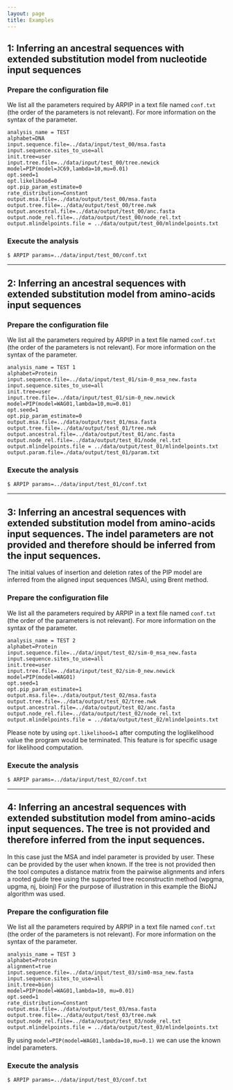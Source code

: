 ```yaml
---
layout: page
title: Examples
---
```


## 1: Inferring an ancestral sequences with extended substitution model from nucleotide input sequences

### Prepare the configuration file

We list all the parameters required by ARPIP in a text file named `conf.txt` 
(the order of the parameters is not relevant). For more information on the syntax of the parameter.

```
analysis_name = TEST
alphabet=DNA
input.sequence.file=../data/input/test_00/msa.fasta
input.sequence.sites_to_use=all
init.tree=user
input.tree.file=../data/input/test_00/tree.newick
model=PIP(model=JC69,lambda=10,mu=0.01)
opt.seed=1
opt.likelihood=0
opt.pip_param_estimate=0
rate_distribution=Constant
output.msa.file=../data/output/test_00/msa.fasta
output.tree.file=../data/output/test_00/tree.nwk
output.ancestral.file=../data/output/test_00/anc.fasta
output.node_rel.file=../data/output/test_00/node_rel.txt
output.mlindelpoints.file = ../data/output/test_00/mlindelpoints.txt

```

### Execute the analysis
```
$ ARPIP params=../data/input/test_00/conf.txt
```
---
## 2: Inferring an ancestral sequences with extended substitution model from amino-acids input sequences

### Prepare the configuration file

We list all the parameters required by ARPIP in a text file named `conf.txt` 
(the order of the parameters is not relevant). For more information on the syntax of the parameter.

```
analysis_name = TEST 1
alphabet=Protein
input.sequence.file=../data/input/test_01/sim-0_msa_new.fasta
input.sequence.sites_to_use=all
init.tree=user
input.tree.file=../data/input/test_01/sim-0_new.newick
model=PIP(model=WAG01,lambda=10,mu=0.01)
opt.seed=1
opt.pip_param_estimate=0
output.msa.file=../data/output/test_01/msa.fasta
output.tree.file=../data/output/test_01/tree.nwk
output.ancestral.file=../data/output/test_01/anc.fasta
output.node_rel.file=../data/output/test_01/node_rel.txt
output.mlindelpoints.file = ../data/output/test_01/mlindelpoints.txt
output.param.file=./data/output/test_01/param.txt

```

### Execute the analysis
```
$ ARPIP params=../data/input/test_01/conf.txt

```
---
## 3: Inferring an ancestral sequences with extended substitution model from amino-acids input sequences. The indel parameters are not provided and therefore should be inferred from the input sequences.  


The initial values of insertion and deletion rates of the PIP model are inferred from the aligned 
input sequences (MSA), using Brent method.  

### Prepare the configuration file

We list all the parameters required by ARPIP in a text file named `conf.txt` 
(the order of the parameters is not relevant). For more information on the syntax of the parameter.

```
analysis_name = TEST 2
alphabet=Protein
input.sequence.file=../data/input/test_02/sim-0_msa_new.fasta
input.sequence.sites_to_use=all
init.tree=user
input.tree.file=../data/input/test_02/sim-0_new.newick
model=PIP(model=WAG01)
opt.seed=1
opt.pip_param_estimate=1
output.msa.file=../data/output/test_02/msa.fasta
output.tree.file=../data/output/test_02/tree.nwk
output.ancestral.file=../data/output/test_02/anc.fasta
output.node_rel.file=../data/output/test_02/node_rel.txt
output.mlindelpoints.file = ../data/output/test_02/mlindelpoints.txt

```
Please note by using `opt.likelihood=1` after computing the loglikelihood 
value the program would be terminated. This feature is for specific usage for likelihood computation.

### Execute the analysis
```
$ ARPIP params=../data/input/test_02/conf.txt
```
---
## 4: Inferring an ancestral sequences with extended substitution model from amino-acids input sequences. The tree is not provided and therefore inferred from the input sequences.  


In this case just the MSA and indel parameter is provided by user. 
These can be provided by the user when known. If the tree is not provided then the tool computes a 
distance matrix from the pairwise alignments and infers a rooted guide tree using the supported tree reconstructin method (wpgma, upgma, nj, bioinj) 
For the purpose of illustration in this example the BioNJ algorithm was used.

### Prepare the configuration file

We list all the parameters required by ARPIP in a text file named `conf.txt` 
(the order of the parameters is not relevant). For more information on the syntax of the parameter.

```
analysis_name = TEST 3
alphabet=Protein
alignment=true
input.sequence.file=../data/input/test_03/sim0-msa_new.fasta
input.sequence.sites_to_use=all
init.tree=bionj
model=PIP(model=WAG01,lambda=10, mu=0.01)
opt.seed=1
rate_distribution=Constant
output.msa.file=../data/output/test_03/msa.fasta
output.tree.file=../data/output/test_03/tree.nwk
output.node_rel.file=../data/output/test_03/node_rel.txt
output.mlindelpoints.file = ../data/output/test_03/mlindelpoints.txt
```

By using `model=PIP(model=WAG01,lambda=10,mu=0.1)` we can use the known indel parameters.

### Execute the analysis
```
$ ARPIP params=../data/input/test_03/conf.txt
```
